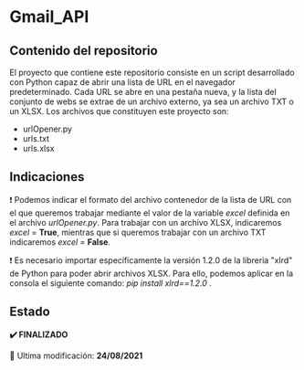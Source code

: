 <h1>Gmail_API</h1>
<h2>Contenido del repositorio</h2>
<p>El proyecto que contiene este repositorio consiste en un script desarrollado con Python capaz de abrir una lista de URL en el navegador predeterminado. Cada URL se abre en una pestaña nueva, y la lista del conjunto de webs se extrae de un archivo externo, ya sea un archivo TXT o un XLSX. Los archivos que constituyen este proyecto son:</p>
<ul>
<li>urlOpener.py</li>
<li>urls.txt</li>
<li>urls.xlsx</li>
</ul>
<h2>Indicaciones</h2>
<p>❗ Podemos indicar el formato del archivo contenedor de la lista de URL con el que queremos trabajar mediante el valor de la variable <i>excel</i> definida en el archivo <i>urlOpener.py</i>. Para trabajar con un archivo XLSX, indicaremos <i>excel</i> = <strong>True</strong>, mientras que si queremos trabajar con un archivo TXT indicaremos <i>excel</i> = <strong>False</strong>.</p>
<p>❗ Es necesario importar específicamente la versión 1.2.0 de la libreria "xlrd" de Python para poder abrir archivos XLSX. Para ello, podemos aplicar en la consola el siguiente comando: <i>pip install xlrd==1.2.0</i> .</p>
<h2>Estado</h2>
<p><strong>✔️ FINALIZADO</strong></p>
<p>📅 Ultima modificación: <strong>24/08/2021</strong></p>
